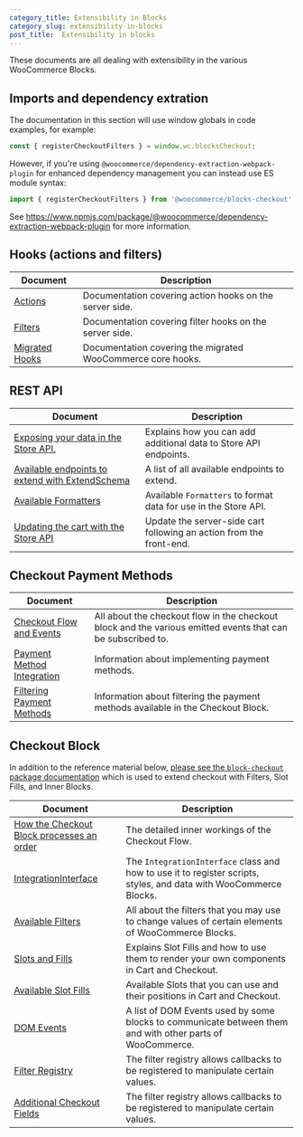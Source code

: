 ```yaml
---
category_title: Extensibility in Blocks 
category_slug: extensibility-in-blocks
post_title:  Extensibility in blocks
---
```



These documents are all dealing with extensibility in the various WooCommerce Blocks.

## Imports and dependency extration

The documentation in this section will use window globals in code examples, for example:

```js
const { registerCheckoutFilters } = window.wc.blocksCheckout;
```

However, if you're using `@woocommerce/dependency-extraction-webpack-plugin` for enhanced dependency management you can instead use ES module syntax:

```js
import { registerCheckoutFilters } from '@woocommerce/blocks-checkout';
```

See <https://www.npmjs.com/package/@woocommerce/dependency-extraction-webpack-plugin> for more information.

## Hooks (actions and filters)

| Document                      | Description                                             |
| ----------------------------- | ------------------------------------------------------- |
| [Actions](https://github.com/woocommerce/woocommerce/blob/trunk/plugins/woocommerce-blocks/docs/third-party-developers/extensibility/hooks/actions.md) | Documentation covering action hooks on the server side. |
| [Filters](https://github.com/woocommerce/woocommerce/blob/trunk/plugins/woocommerce-blocks/docs/third-party-developers/extensibility/hooks/filters.md) | Documentation covering filter hooks on the server side. |
| [Migrated Hooks](/docs/cart-and-checkout-legacy-hooks/) | Documentation covering the migrated WooCommerce core hooks. |

## REST API

| Document                                                                                       | Description                                                         |
| ---------------------------------------------------------------------------------------------- | ------------------------------------------------------------------- |
| [Exposing your data in the Store API.](https://github.com/woocommerce/woocommerce/blob/trunk/plugins/woocommerce-blocks/docs/third-party-developers/extensibility/rest-api/extend-rest-api-add-data.md)                 | Explains how you can add additional data to Store API endpoints.    |
| [Available endpoints to extend with ExtendSchema](https://github.com/woocommerce/woocommerce/blob/trunk/plugins/woocommerce-blocks/docs/third-party-developers/extensibility/rest-api/available-endpoints-to-extend.md) | A list of all available endpoints to extend.                        |
| [Available Formatters](https://github.com/woocommerce/woocommerce/blob/trunk/plugins/woocommerce-blocks/docs/third-party-developers/extensibility/rest-api/extend-rest-api-formatters.md)                               | Available `Formatters` to format data for use in the Store API.     |
| [Updating the cart with the Store API](https://github.com/woocommerce/woocommerce/blob/trunk/plugins/woocommerce-blocks/docs/third-party-developers/extensibility/rest-api/extend-rest-api-update-cart.md)              | Update the server-side cart following an action from the front-end. |

## Checkout Payment Methods

| Document                                                                               | Description                                                                                                 |
| -------------------------------------------------------------------------------------- | ----------------------------------------------------------------------------------------------------------- |
| [Checkout Flow and Events](/docs/cart-and-checkout-checkout-flow-and-events/)     | All about the checkout flow in the checkout block and the various emitted events that can be subscribed to. |
| [Payment Method Integration](/docs/cart-and-checkout-payment-method-integration-for-the-checkout-block/) | Information about implementing payment methods.                                                             |
| [Filtering Payment Methods](/docs/cart-and-checkout-filtering-payment-methods-in-the-checkout-block/)   | Information about filtering the payment methods available in the Checkout Block.                            |

## Checkout Block

In addition to the reference material below, [please see the `block-checkout` package documentation](https://github.com/woocommerce/woocommerce/blob/trunk/plugins/woocommerce-blocks/packages/checkout/README.md) which is used to extend checkout with Filters, Slot Fills, and Inner Blocks.

| Document                                                                                         | Description                                                                                                       |
|--------------------------------------------------------------------------------------------------| ----------------------------------------------------------------------------------------------------------------- |
| [How the Checkout Block processes an order](/docs/cart-and-checkout-how-the-checkout-block-processes-an-order/) | The detailed inner workings of the Checkout Flow.                                                                 |
| [IntegrationInterface](/docs/cart-and-checkout-handling-scripts-styles-and-data/)                                | The `IntegrationInterface` class and how to use it to register scripts, styles, and data with WooCommerce Blocks. |
| [Available Filters](/docs/category/cart-and-checkout-blocks/available-filters/)                                       | All about the filters that you may use to change values of certain elements of WooCommerce Blocks.                |
| [Slots and Fills](/docs/cart-and-checkout-slot-and-fill/)                                                | Explains Slot Fills and how to use them to render your own components in Cart and Checkout.                       |
| [Available Slot Fills](/docs/cart-and-checkout-available-slots/)                                 | Available Slots that you can use and their positions in Cart and Checkout.                                        |
| [DOM Events](/docs/cart-and-checkout-dom-events/)                                                     | A list of DOM Events used by some blocks to communicate between them and with other parts of WooCommerce.         |
| [Filter Registry](https://github.com/woocommerce/woocommerce/blob/trunk/plugins/woocommerce-blocks/packages/checkout/filter-registry/README.md)                          | The filter registry allows callbacks to be registered to manipulate certain values.                               |
| [Additional Checkout Fields](/docs/cart-and-checkout-additional-checkout-fields/)                     | The filter registry allows callbacks to be registered to manipulate certain values.                               |
